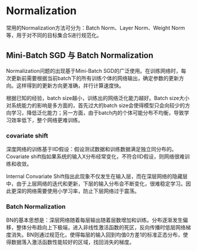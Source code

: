# Normalization

常用的Normalization方法可分为：Batch Norm、Layer Norm、Weight Norm等，用于对不同的目标集合S进行规范化。

## Mini-Batch SGD 与 Batch Normalization

Normalization问题的出现基于Mini-Batch SGD的广泛使用。在训练网络时，每次更新前需要根据当前batch下的所有训练个体的网络输出，确定参数的更新方向。这样得到的更新方向更准确，并行计算速度快。

根据已知的经验，batch size越小，训练出的网络泛化能力越好。Batch size大小对系统能力的影响是多方面的，首先过大的batch size会使得模型只会向较少的方向学习，降低泛化能力；另一方面，由于batch内的个体可能分布不均衡，导致学习效率低下，整个网络更难训练。

### covariate shift

深度网络的训练基于IID假设：假设测试数据和训练数据满足独立同分布的。Covariate shift指如果系统的输入X分布经常变化，不符合IID假设，则网络很难训练和收敛。

Internal Convariate Shift指出此现象不仅发生在输入层，而在深层网络的隐藏层中，由于上层网络的迭代和更新，下层的输入分布会不断变化，很难稳定学习。因此更深的网络需要使用小学习率，防止下层网络过于震荡。

### Batch Normalization

BN的基本思想是：深层网络随着每层输出随着层数增加和训练。分布逐渐发生偏移，整体分布趋向上下极端，进入非线性激活函数的死区，反向传播时低层网络梯度消失。BN则通过规范化，使得每层的输入回到均值0方差1的标准正态分布，使得数据落入激活函数性能较好的区域，找回消失的梯度。